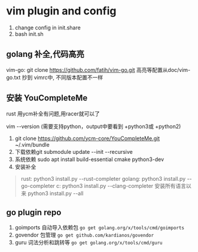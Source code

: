 # vim plugin and config

1. change config in init.share
2. bash init.sh

## golang 补全,代码高亮

vim-go: git clone https://github.com/fatih/vim-go.git
高亮等配置从doc/vim-go.txt 抄到 vimrc中, 不同版本配置不一样

## 安装 YouCompleteMe

rust 用ycm补全有问题,用racer就可以了

vim --version (需要支持python，output中要看到 +python3或 +python2)

1. git clone https://github.com/ycm-core/YouCompleteMe.git ~/.vim/bundle
2. 下载依赖git submodule update --init --recursive
3. 系统依赖 sudo apt install build-essential cmake python3-dev
4. 安装补全
> rust: python3 install.py --rust-completer
> golang: python3 install.py --go-completer
> c: python3 install.py --clang-completer
> 安装所有语言以来 python3 install.py --all

## go plugin repo

1. goimports 自动导入依赖包  `go get golang.org/x/tools/cmd/goimports`
2. govendor  包管理 `go get github.com/kardianos/govendor`
3. guru      词法分析和跳转等  `go get golang.org/x/tools/cmd/guru`
